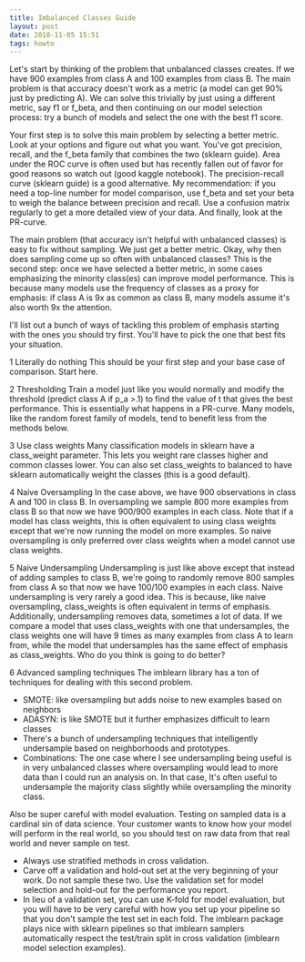 ```yaml
---
title: Imbalanced Classes Guide
layout: post
date: 2018-11-05 15:51
tags: howto
---
```


Let's start by thinking of the problem that unbalanced classes creates. If we have 900 examples from class A and 100 examples from class B. The main problem is that accuracy doesn't work as a metric (a model can get 90% just by predicting A). We can solve this trivially by just using a different metric, say f1 or f_beta, and then continuing on our model selection process: try a bunch of models and select the one with the best f1 score.

Your first step is to solve this main problem by selecting a better metric. Look at your options and figure out what you want. You've got precision, recall, and the f_beta family that combines the two (sklearn guide). Area under the ROC curve is often used but has recently fallen out of favor for good reasons so watch out (good kaggle notebook). The precision-recall curve (sklearn guide) is a good alternative. My recommendation: if you need a top-line number for model comparison, use f_beta and set your beta to weigh the balance between precision and recall. Use a confusion matrix regularly to get a more detailed view of your data. And finally, look at the PR-curve.

The main problem (that accuracy isn't helpful with unbalanced classes) is easy to fix without sampling. We just get a better metric. Okay, why then does sampling come up so often with unbalanced classes? This is the second step: once we have selected a better metric, in some cases emphasizing the minority class(es) can improve model performance. This is because many models use the frequency of classes as a proxy for emphasis: if class A is 9x as common as class B, many models assume it's also worth 9x the attention.

I'll list out a bunch of ways of tackling this problem of emphasis starting with the ones you should try first. You'll have to pick the one that best fits your situation.

1 Literally do nothing
This should be your first step and your base case of comparison. Start here.

2 Thresholding
Train a model just like you would normally and modify the threshold (predict class A if p_a >.1) to find the value of t that gives the best performance. This is essentially what happens in a PR-curve. Many models, like the random forest family of models, tend to benefit less from the methods below.

3 Use class weights
Many classification models in sklearn have a class_weight parameter. This lets you weight rare classes higher and common classes lower. You can also set class_weights to balanced to have sklearn automatically weight the classes (this is a good default).

4 Naive Oversampling
In the case above, we have 900 observations in class A and 100 in class B. In oversampling we sample 800 more examples from class B so that now we have 900/900 examples in each class. Note that if a model has class weights, this is often equivalent to using class weights except that we're now running the model on more examples. So naive oversampling is only preferred over class weights when a model cannot use class weights.

5 Naive Undersampling
Undersampling is just like above except that instead of adding samples to class B, we're going to randomly remove 800 samples from class A so that now we have 100/100 examples in each class. Naive undersampling is very rarely a good idea. This is because, like naive oversampling, class_weights is often equivalent in terms of emphasis. Additionally, undersampling removes data, sometimes a lot of data. If we compare a model that uses class_weights with one that undersamples, the class weights one will have 9 times as many examples from class A to learn from, while the model that undersamples has the same effect of emphasis as class_weights. Who do you think is going to do better?

6 Advanced sampling techniques
The imblearn library has a ton of techniques for dealing with this second problem.
- SMOTE: like oversampling but adds noise to new examples based on neighbors
- ADASYN: is like SMOTE but it further emphasizes difficult to learn classes
- There's a bunch of undersampling techniques that intelligently undersample based on neighborhoods and prototypes.
- Combinations: The one case where I see undersampling being useful is in very unbalanced classes where oversampling would lead to more data than I could run an analysis on. In that case, It's often useful to undersample the majority class slightly while oversampling the minority class.

Also be super careful with model evaluation. Testing on sampled data is a cardinal sin of data science. Your customer wants to know how your model will perform in the real world, so you should test on raw data from that real world and never sample on test.
- Always use stratified methods in cross validation.
- Carve off a validation and hold-out set at the very beginning of your work. Do not sample these two. Use the validation set for model selection and hold-out for the performance you report.
- In lieu of a validation set, you can use K-fold for model evaluation, but you will have to be very careful with how you set up your pipeline so that you don't sample the test set in each fold. The imblearn package plays nice with sklearn pipelines so that imblearn samplers automatically respect the test/train split in cross validation (imblearn model selection examples).
